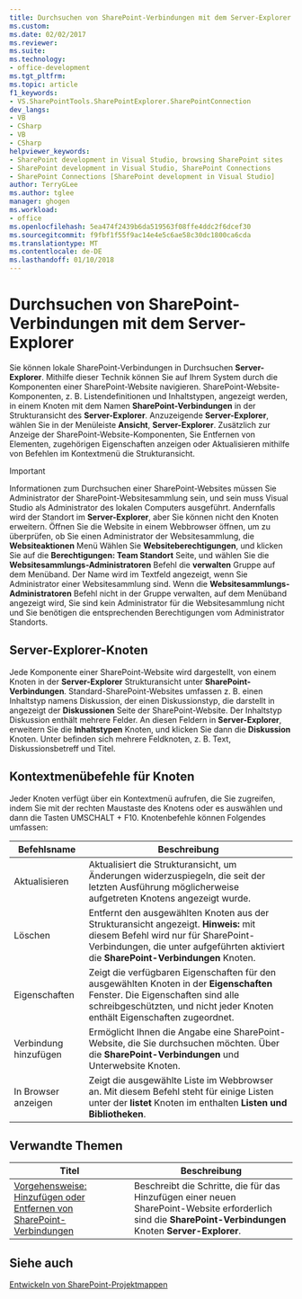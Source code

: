 ```yaml
---
title: Durchsuchen von SharePoint-Verbindungen mit dem Server-Explorer | Microsoft Docs
ms.custom: 
ms.date: 02/02/2017
ms.reviewer: 
ms.suite: 
ms.technology:
- office-development
ms.tgt_pltfrm: 
ms.topic: article
f1_keywords:
- VS.SharePointTools.SharePointExplorer.SharePointConnection
dev_langs:
- VB
- CSharp
- VB
- CSharp
helpviewer_keywords:
- SharePoint development in Visual Studio, browsing SharePoint sites
- SharePoint development in Visual Studio, SharePoint Connections
- SharePoint Connections [SharePoint development in Visual Studio]
author: TerryGLee
ms.author: tglee
manager: ghogen
ms.workload:
- office
ms.openlocfilehash: 5ea474f2439b6da519563f08ffe4ddc2f6dcef30
ms.sourcegitcommit: f9fbf1f55f9ac14e4e5c6ae58c30dc1800ca6cda
ms.translationtype: MT
ms.contentlocale: de-DE
ms.lasthandoff: 01/10/2018
---
```

# <a name="browsing-sharepoint-connections-using-server-explorer"></a>Durchsuchen von SharePoint-Verbindungen mit dem Server-Explorer
  Sie können lokale SharePoint-Verbindungen in Durchsuchen **Server-Explorer**. Mithilfe dieser Technik können Sie auf Ihrem System durch die Komponenten einer SharePoint-Website navigieren. SharePoint-Website-Komponenten, z. B. Listendefinitionen und Inhaltstypen, angezeigt werden, in einem Knoten mit dem Namen **SharePoint-Verbindungen** in der Strukturansicht des **Server-Explorer**. Anzuzeigende **Server-Explorer**, wählen Sie in der Menüleiste **Ansicht**, **Server-Explorer**. Zusätzlich zur Anzeige der SharePoint-Website-Komponenten, Sie Entfernen von Elementen, zugehörigen Eigenschaften anzeigen oder Aktualisieren mithilfe von Befehlen im Kontextmenü die Strukturansicht.  
  
> [!IMPORTANT]  
>  Informationen zum Durchsuchen einer SharePoint-Websites müssen Sie Administrator der SharePoint-Websitesammlung sein, und sein muss Visual Studio als Administrator des lokalen Computers ausgeführt. Andernfalls wird der Standort im **Server-Explorer**, aber Sie können nicht den Knoten erweitern. Öffnen Sie die Website in einem Webbrowser öffnen, um zu überprüfen, ob Sie einen Administrator der Websitesammlung, die **Websiteaktionen** Menü Wählen Sie **Websiteberechtigungen**, und klicken Sie auf die **Berechtigungen: Team Standort** Seite, und wählen Sie die **Websitesammlungs-Administratoren** Befehl die **verwalten** Gruppe auf dem Menüband. Der Name wird im Textfeld angezeigt, wenn Sie Administrator einer Websitesammlung sind. Wenn die **Websitesammlungs-Administratoren** Befehl nicht in der Gruppe verwalten, auf dem Menüband angezeigt wird, Sie sind kein Administrator für die Websitesammlung nicht und Sie benötigen die entsprechenden Berechtigungen vom Administrator Standorts.  
  
## <a name="server-explorer-nodes"></a>Server-Explorer-Knoten  
 Jede Komponente einer SharePoint-Website wird dargestellt, von einem Knoten in der **Server-Explorer** Strukturansicht unter **SharePoint-Verbindungen**. Standard-SharePoint-Websites umfassen z. B. einen Inhaltstyp namens Diskussion, der einen Diskussionstyp, die darstellt in angezeigt der **Diskussionen** Seite der SharePoint-Website. Der Inhaltstyp Diskussion enthält mehrere Felder. An diesen Feldern in **Server-Explorer**, erweitern Sie die **Inhaltstypen** Knoten, und klicken Sie dann die **Diskussion** Knoten. Unter befinden sich mehrere Feldknoten, z. B. Text, Diskussionsbetreff und Titel.  
  
## <a name="node-shortcut-menu-commands"></a>Kontextmenübefehle für Knoten  
 Jeder Knoten verfügt über ein Kontextmenü aufrufen, die Sie zugreifen, indem Sie mit der rechten Maustaste des Knotens oder es auswählen und dann die Tasten UMSCHALT + F10. Knotenbefehle können Folgendes umfassen:  
  
|Befehlsname|Beschreibung|  
|------------------|-----------------|  
|Aktualisieren|Aktualisiert die Strukturansicht, um Änderungen widerzuspiegeln, die seit der letzten Ausführung möglicherweise aufgetreten Knotens angezeigt wurde.|  
|Löschen|Entfernt den ausgewählten Knoten aus der Strukturansicht angezeigt. **Hinweis:** mit diesem Befehl wird nur für SharePoint-Verbindungen, die unter aufgeführten aktiviert die **SharePoint-Verbindungen** Knoten.|  
|Eigenschaften|Zeigt die verfügbaren Eigenschaften für den ausgewählten Knoten in der **Eigenschaften** Fenster. Die Eigenschaften sind alle schreibgeschützten, und nicht jeder Knoten enthält Eigenschaften zugeordnet.|  
|Verbindung hinzufügen|Ermöglicht Ihnen die Angabe eine SharePoint-Website, die Sie durchsuchen möchten. Über die **SharePoint-Verbindungen** und Unterwebsite Knoten.|  
|In Browser anzeigen|Zeigt die ausgewählte Liste im Webbrowser an. Mit diesem Befehl steht für einige Listen unter der **listet** Knoten im enthalten **Listen und Bibliotheken**.|  
  
## <a name="related-topics"></a>Verwandte Themen  
  
|Titel|Beschreibung|  
|-----------|-----------------|  
|[Vorgehensweise: Hinzufügen oder Entfernen von SharePoint-Verbindungen](../sharepoint/how-to-add-or-remove-sharepoint-connections.md)|Beschreibt die Schritte, die für das Hinzufügen einer neuen SharePoint-Website erforderlich sind die **SharePoint-Verbindungen** Knoten **Server-Explorer**.|  
  
## <a name="see-also"></a>Siehe auch  
 [Entwickeln von SharePoint-Projektmappen](../sharepoint/developing-sharepoint-solutions.md)  
  
  